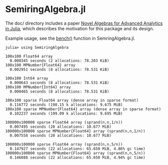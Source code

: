 SemiringAlgebra.jl
==================

The doc/ directory includes a paper [Novel Algebras for Advanced Analytics in Julia](https://dspace.mit.edu/openaccess-disseminate/1721.1/115964), which describes the motivation for this package and its design.

Example usage, see the [bench()](https://github.com/JuliaComputing/SemiringAlgebra.jl/blob/af67f6705bc531a85c61bc4e270be90fb8a54b24/src/SemiringAlgebra.jl#L37) function in SemringAlgebra.jl.
```
julia> using SemiringAlgebra

100x100 Float64 array
  0.000345 seconds (2 allocations: 78.203 KiB)
100x100 MPNumber{Float64} array
  0.002951 seconds (8 allocations: 78.531 KiB)

100x100 Int64 array
  0.000643 seconds (8 allocations: 78.531 KiB)
100x100 MPNumber{Int64} array
  0.000465 seconds (8 allocations: 78.531 KiB)

100x100 sparse Float64 array (dense array in sparse format)
  0.116772 seconds (198.15 k allocations: 9.675 MiB)
100x100 sparse MPNumber{Float64} array (dense array in sparse format)
  0.102237 seconds (199.09 k allocations: 9.695 MiB)

100000x100000 sparse Float64 array (sprand(n,n,1/n))
  0.007495 seconds (20 allocations: 10.677 MiB)
100000x100000 sparse MPNumber{Float64} array (sprand(n,n,1/n))
  0.007558 seconds (20 allocations: 10.677 MiB)

100000x100000 sparse Float64 array (sprand(n,n,5/n))
  0.147927 seconds (22 allocations: 65.650 MiB, 4.86% gc time)
100000x100000 sparse MPNumber{Float64} array (sprand(n,n,5/n))
  0.146088 seconds (22 allocations: 65.650 MiB, 4.94% gc time)
```
